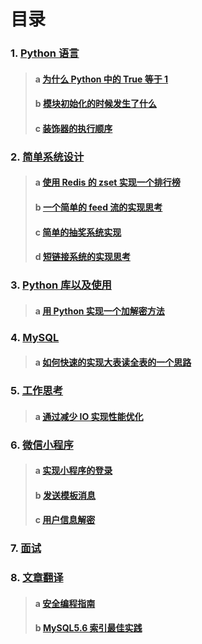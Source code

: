 # 目录

### 1. [Python 语言](/python)
> #### a [为什么 Python 中的 True 等于 1](./python/true_1.md)
> #### b [模块初始化的时候发生了什么](./python/module_init.md)
> #### c [装饰器的执行顺序](./python/decorator.md)

### 2. [简单系统设计](/system)
> #### a [使用 Redis 的 zset 实现一个排行榜](./system/ranking.md)
> #### b [一个简单的 feed 流的实现思考](./system/feed.md)
> #### c [简单的抽奖系统实现](./system/award.md)
> #### d [短链接系统的实现思考](./system/short_url.md)

### 3. [Python 库以及使用](/python_library)
> #### a [用 Python 实现一个加解密方法](./library/)

### 4. [MySQL](/mysql)
> #### a [如何快速的实现大表读全表的一个思路](./mysql/big_table.md)

### 5. [工作思考](/work)
> #### a [通过减少 IO 实现性能优化](./work)

### 6. [微信小程序](/wechat)
> #### a [实现小程序的登录](./wechat#2.1-实现小程序的登录)
> #### b [发送模板消息](./wechat#2.2-发送模板消息)
> #### c [用户信息解密](./wechat#2.3-用户信息解密)

### 7. [面试](/interview)


### 8. [文章翻译](/translation)
> #### a [安全编程指南](./translation/secure_coding_guidelines.md)
> #### b [MySQL5.6 索引最佳实践](./translation/mysql_index.md)
